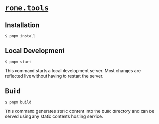 # [`rome.tools`](https://rome.tools/)

## Installation

```
$ pnpm install
```

## Local Development

```
$ pnpm start
```

This command starts a local development server. Most changes are reflected live without having to restart the server.

## Build

```
$ pnpm build
```

This command generates static content into the build directory and can be served using any static contents hosting service.

